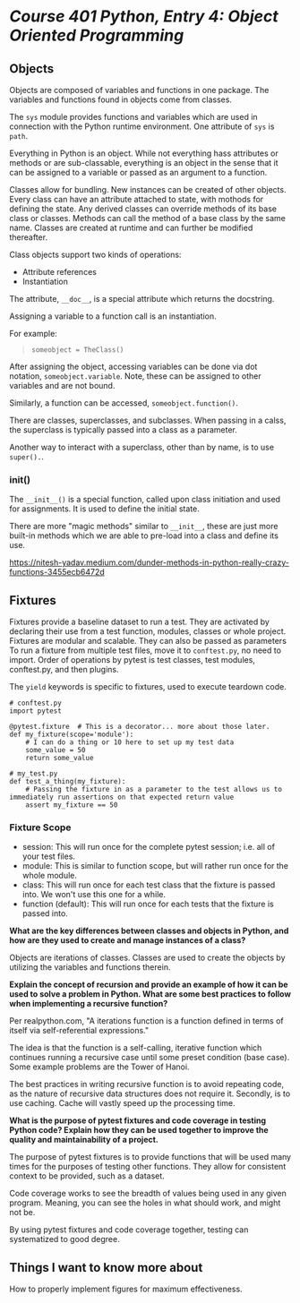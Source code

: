 # *Course 401 Python, Entry 4: Object Oriented Programming*

## Objects

Objects are composed of variables and functions in one package. The variables and functions found in objects come from classes.

The `sys` module provides functions and variables which are used in connection with the Python runtime environment. One attribute of `sys` is `path`.

Everything in Python is an object. While not everything hass attributes or methods or are sub-classable, everything is an object in the sense that it can be assigned to a variable or passed as an argument to a function.

Classes allow for bundling. New instances can be created of other objects. Every class can have an attribute attached to state, with mothods for defining the state. Any derived classes can override methods of its base class or classes. Methods can call the method of a base class by the same name. Classes are created at runtime and can further be modified thereafter.

Class objects support two kinds of operations:

+ Attribute references
+ Instantiation

The attribute, `__doc__`, is a special attribute which returns the docstring.

Assigning a variable to a function call is an instantiation.

For example:

> `someobject = TheClass()`

After assigning the object, accessing variables can be done via dot notation, `someobject.variable`. Note, these can be assigned to other variables and are not bound.

Similarly, a function can be accessed, `someobject.function()`.

There are classes, superclasses, and subclasses. When passing in a calss, the superclass is typically passed into a class as a parameter.

Another way to interact with a superclass, other than by name, is to use `super().`.

### init()

The `__init__()` is a special function, called upon class initiation and used for assignments. It is used to define the initial state.

There are more "magic methods" similar to `__init__`, these are just more built-in methods which we are able to pre-load into a class and define its use.

https://nitesh-yadav.medium.com/dunder-methods-in-python-really-crazy-functions-3455ecb6472d


## Fixtures

Fixtures provide a baseline dataset to run a test. They are activated by declaring their use from a test function, modules, classes or whole project. Fixtures are modular and scalable. They can also be passed as parameters To run a fixture from multiple test files, move it to `conftest.py`, no need to import. Order of operations by pytest is test classes, test modules, conftest.py, and then plugins.

The `yield` keywords is specific to fixtures, used to execute teardown code.

```
# conftest.py
import pytest

@pytest.fixture  # This is a decorator... more about those later.
def my_fixture(scope='module'):
    # I can do a thing or 10 here to set up my test data
    some_value = 50
    return some_value
```
```
# my_test.py
def test_a_thing(my_fixture):
    # Passing the fixture in as a parameter to the test allows us to immediately run assertions on that expected return value
    assert my_fixture == 50
```

### Fixture Scope

+ session: This will run once for the complete pytest session; i.e. all of your test files.
+ module: This is similar to function scope, but will rather run once for the whole module.
+ class: This will run once for each test class that the fixture is passed into. We won't use this one for a while.
+ function (default): This will run once for each tests that the fixture is passed into.

**What are the key differences between classes and objects in Python, and how are they used to create and manage instances of a class?**

Objects are iterations of classes. Classes are used to create the objects by utilizing the variables and functions therein.

**Explain the concept of recursion and provide an example of how it can be used to solve a problem in Python. What are some best practices to follow when implementing a recursive function?**

Per realpython.com, "A iterations function is a function defined in terms of itself via self-referential expressions."

The idea is that the function is a self-calling, iterative function which continues running a recursive case until some preset condition (base case). Some example problems are the Tower of Hanoi.

The best practices in writing recursive function is to avoid repeating code, as the nature of recursive data structures does not require it. Secondly, is to use caching. Cache will vastly speed up the processing time.

**What is the purpose of pytest fixtures and code coverage in testing Python code? Explain how they can be used together to improve the quality and maintainability of a project.**

The purpose of pytest fixtures is to provide functions that will be used many times for the purposes of testing other functions. They allow for consistent context to be provided, such as a dataset.

Code coverage works to see the breadth of values being used in any given program. Meaning, you can see the holes in what should work, and might not be.

By using pytest fixtures and code coverage together, testing can systematized to good degree.

## Things I want to know more about

How to properly implement figures for maximum effectiveness.
